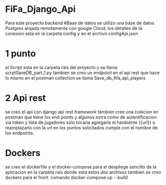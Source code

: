 # FiFa_Django_Api

Para este proyecto backend
#Base de datos
se utilizo una base de datos Postgres alojada remotamente con google Cloud, los detalles de la conexion esta en la carpeta config y en el archivo configApi.json

# 1 punto
 el Script esta en la carpeta rais del proyecto y se llama scrptSaveDB_part_1.py tambien se creo un endpoint en el api rest que hace lo mismo en el postman collection se llama Save_db_fifa_api_players
 
 # 2 Api rest
 se creo el api con django api rest framework
 tambien cree una colecion en postman que tiene los end points y algunos extra como de autentificacion via token y lista de jugadores
 solo tocaria agregarle el hanbiente {{url}} o reamplazarlo con la url
 en los puntos solicitados cumple con el nombre de los endpoints.
 
# Dockers
se creo el dockerfile y el docker-compose para el despliege sencillo de la aplicacion
 en la carpeta rais donde esta estos dos archivos 
 tambien se creo dockers para el front.
 comando docker-compose up --build
 
